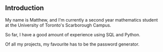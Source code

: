 ## Introduction  

My name is Matthew, and I'm currently a second year mathematics student at the University of Toronto's Scarborough Campus.  

So far, I have a good amount of experience using SQL and Python.  

Of all my projects, my favourite has to be the password generator.  
